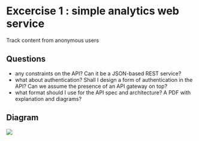 # Excercise 1 : simple analytics web service

Track content from anonymous users

## Questions

* any constraints on the API? Can it be a JSON-based REST service?
* what about authentication? Shall I design a form of authentication in the API? Can we assume the presence of an API gateway on top?
* what format should I use for the API spec and architecture? A PDF with explanation and diagrams?

## Diagram

![](./exercise1/architecture.png)